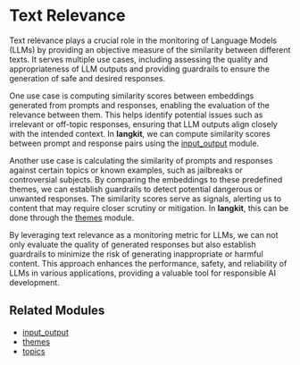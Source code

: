 # Text Relevance

Text relevance plays a crucial role in the monitoring of Language Models (LLMs) by providing an objective measure of the similarity between different texts. It serves multiple use cases, including assessing the quality and appropriateness of LLM outputs and providing guardrails to ensure the generation of safe and desired responses.

One use case is computing similarity scores between embeddings generated from prompts and responses, enabling the evaluation of the relevance between them. This helps identify potential issues such as irrelevant or off-topic responses, ensuring that LLM outputs align closely with the intended context. In **langkit**, we can compute similarity scores between prompt and response pairs using the [input_output](../modules.md#inputoutput) module.

Another use case is calculating the similarity of prompts and responses against certain topics or known examples, such as jailbreaks or controversial subjects. By comparing the embeddings to these predefined themes, we can establish guardrails to detect potential dangerous or unwanted responses. The similarity scores serve as signals, alerting us to content that may require closer scrutiny or mitigation. In **langkit**, this can be done through the [themes](../modules.md#themes) module.

By leveraging text relevance as a monitoring metric for LLMs, we can not only evaluate the quality of generated responses but also establish guardrails to minimize the risk of generating inappropriate or harmful content. This approach enhances the performance, safety, and reliability of LLMs in various applications, providing a valuable tool for responsible AI development.

## Related Modules

- [input_output](../modules.md#inputoutput)
- [themes](../modules.md#themes)
- [topics](../modules.md#topics)
